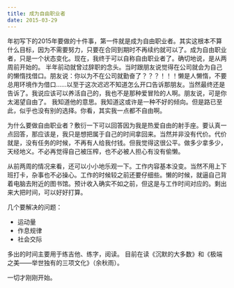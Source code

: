 ```yaml
---
title: 成为自由职业者
date: 2015-03-29
---
```

年初写下的2015年要做的十件事，第一件就是成为自由职业者。其实这根本不算什么目标，因为不需要努力，只要在合同到期时不再续约就可以了。成为自由职业者，只是一个状态变化。现在，我终于可以自称自由职业者了。确切地说，是从两周前开始的。
半年前动就曾过辞职的念头。当时跟朋友说觉得在公司就会为自己的懒惰找借口。朋友说：你以为不在公司就勤奋了？？？！！！懒是人懒惰，不要总用环境作为借口……以至于这次迟迟不知道怎么开口告诉那朋友。当然最终还是告诉了。我说应该可以养活自己的，我也不是那种爱冒险的人啊。朋友说，可是你太渴望自由了。
我知道他的意思。我知道这或许是一种不好的倾向。但是路已至此，似乎也没有别的选择。你看，其实我一点都不自由啊。

为什么要做自由职业者？敷衍一下可以回答因为我是热爱自由的射手座。要认真一点回答，那应该是，我只是想把属于自己的时间拿回来。当然并非没有代价。代价就是，没有任务的时候，不再有人给我付钱。但我觉得这很公平。做多少拿多少，天经地义。不必再觉得自己被压榨，也不必被人担心有没有偷懒。

从前两周的情况来看，还可以小小地乐观一下。工作内容基本没变。当然不用上下班打卡，杂事也不必操心。工作的时候较之前还要仔细些。懒的时候，就逼自己背着电脑去附近的图书馆。预计收入确实不如之前，但这是与工作时间对应的。剩出来大把时间，可以好好打算。

几个要解决的问题：
* 运动量
* 作息规律
* 社会交际

多出的时间主要用于练吉他、练字，阅读。
目前在读《沉默的大多数》和《极端之美——举世独有的三项文化》（余秋雨）。

一切才刚刚开始。
